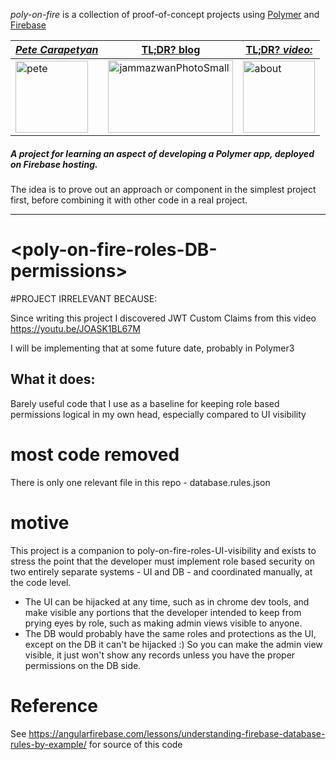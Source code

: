 *poly-on-fire* is a collection of proof-of-concept projects using [Polymer](https://www.polymer-project.org/) and [Firebase](https://firebase.google.com/)

|[**_Pete Carapetyan_**](http://appwriter.com)|  [TL;DR? blog](https://betterologist.net/2018/04/poly-on-fire-polymer-on-firebase/) |[TL;DR? _video:_](https://youtu.be/P9DwkqqUxNs)|
| --- | --- | --- |
|<a href="http://appwriter.com"><img class="style-svg" src="https://betterologist.net/wp-content/uploads/2016/05/pete-300x297.jpg" alt="pete" width="116" height="115" /></a>|<a href="https://betterologist.net/2018/04/poly-on-fire-polymer-on-firebase/" ><img class="style-svg" src="http://docs.datafundamentals.com/txt.png" alt="jammazwanPhotoSmall" width="200" height="116" /></a>|<a href="https://youtu.be/P9DwkqqUxNs"><img class="style-svg" src="https://betterologist.net/wp-content/uploads/2016/05/jamzVid1.png" alt="about" width="115" height="115" /></a>|


##### A project for learning an aspect of developing a Polymer app, deployed on Firebase hosting.

The idea is to prove out an approach or component in the simplest project first, before combining it with other code in a real project.

----

# \<poly-on-fire-roles-DB-permissions\>

#PROJECT IRRELEVANT BECAUSE:

Since writing this project I discovered JWT Custom Claims from this video
https://youtu.be/JOASK1BL67M

I will be implementing that at some future date, probably in Polymer3

## What it does:

Barely useful code that I use as a baseline for keeping role based permissions logical in my own head, especially compared to UI visibility

# most code removed

There is only one relevant file in this repo - database.rules.json

# motive

This project is a companion to poly-on-fire-roles-UI-visibility and exists to stress the point that the developer must implement role based security on two entirely separate systems - UI and DB - and coordinated manually, at the code level.

* The UI can be hijacked at any time, such as in chrome dev tools, and make visible any portions that the developer intended to keep from prying eyes by role, such as making admin views visible to anyone.
* The DB would probably have the same roles and protections as the UI, except on the DB it can't be hijacked :) So you can make the admin view visible, it just won't show any records unless you have the proper permissions on the DB side.

# Reference

See https://angularfirebase.com/lessons/understanding-firebase-database-rules-by-example/ for source of this code
